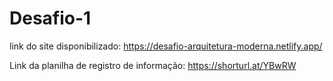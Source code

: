 # Desafio-1
link do site disponibilizado: https://desafio-arquitetura-moderna.netlify.app/

Link da planilha de registro de informação: https://shorturl.at/YBwRW
